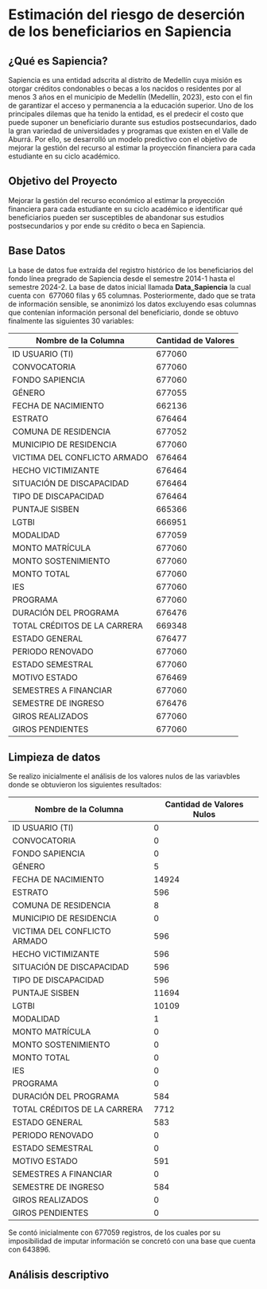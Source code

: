 # Estimación del riesgo de deserción de los beneficiarios en Sapiencia

## ¿Qué es Sapiencia?

Sapiencia es una entidad adscrita al distrito de Medellín cuya misión es otorgar créditos condonables o becas a los nacidos o residentes por al menos 3 años en el municipio de Medellín (Medellín, 2023), esto con el fin de garantizar el acceso y permanencia a la educación superior. Uno de los principales dilemas que ha tenido la entidad, es el predecir el costo que puede suponer un beneficiario durante sus estudios postsecundarios, dado la gran variedad de universidades y programas que existen en el Valle de Aburrá. Por ello, se desarrolló un modelo predictivo con el objetivo de mejorar la gestión del recurso al estimar la proyección financiera para cada estudiante en su ciclo académico.

## Objetivo del Proyecto

Mejorar la gestión del recurso económico al estimar la proyección financiera para cada estudiante en su ciclo académico e identificar qué beneficiarios pueden ser susceptibles de abandonar sus estudios postsecundarios y por ende su crédito o beca en Sapiencia.


## Base Datos

La base de datos fue extraída del registro histórico de los beneficiarios del fondo línea pregrado de Sapiencia desde el semestre 2014-1 hasta el semestre 2024-2. La base de datos inicial llamada __Data_Sapiencia__ la cual cuenta con  677060  filas y 65 columnas. Posteriormente, dado que se trata de información sensible, se anonimizó los datos excluyendo esas columnas que contenían información personal del beneficiario, donde se obtuvo finalmente las siguientes 30 variables:

| Nombre de la Columna           | Cantidad de Valores |
|--------------------------------|----------------------|
| ID USUARIO (TI)                | 677060              |
| CONVOCATORIA                   | 677060              |
| FONDO SAPIENCIA                | 677060              |
| GÉNERO                         | 677055              |
| FECHA DE NACIMIENTO            | 662136              |
| ESTRATO                        | 676464              |
| COMUNA DE RESIDENCIA           | 677052              |
| MUNICIPIO DE RESIDENCIA        | 677060              |
| VICTIMA DEL CONFLICTO ARMADO   | 676464              |
| HECHO VICTIMIZANTE             | 676464              |
| SITUACIÓN DE DISCAPACIDAD      | 676464              |
| TIPO DE DISCAPACIDAD           | 676464              |
| PUNTAJE SISBEN                 | 665366              |
| LGTBI                          | 666951              |
| MODALIDAD                      | 677059              |
| MONTO MATRÍCULA                | 677060              |
| MONTO SOSTENIMIENTO            | 677060              |
| MONTO TOTAL                    | 677060              |
| IES                            | 677060              |
| PROGRAMA                       | 677060              |
| DURACIÓN DEL PROGRAMA          | 676476              |
| TOTAL CRÉDITOS DE LA CARRERA   | 669348              |
| ESTADO GENERAL                 | 676477              |
| PERIODO RENOVADO               | 677060              |
| ESTADO SEMESTRAL               | 677060              |
| MOTIVO ESTADO                  | 676469              |
| SEMESTRES A FINANCIAR          | 677060              |
| SEMESTRE DE INGRESO            | 676476              |
| GIROS REALIZADOS               | 677060              |
| GIROS PENDIENTES               | 677060              |

## Limpieza de datos

Se realizo inicialmente el análisis de los valores nulos de las variavbles donde se obtuvieron los siguientes resultados:

| Nombre de la Columna           | Cantidad de Valores Nulos |
|--------------------------------|---------------------------|
| ID USUARIO (TI)                | 0                         |
| CONVOCATORIA                   | 0                         |
| FONDO SAPIENCIA                | 0                         |
| GÉNERO                         | 5                         |
| FECHA DE NACIMIENTO            | 14924                     |
| ESTRATO                        | 596                       |
| COMUNA DE RESIDENCIA           | 8                         |
| MUNICIPIO DE RESIDENCIA        | 0                         |
| VICTIMA DEL CONFLICTO ARMADO   | 596                       |
| HECHO VICTIMIZANTE             | 596                       |
| SITUACIÓN DE DISCAPACIDAD      | 596                       |
| TIPO DE DISCAPACIDAD           | 596                       |
| PUNTAJE SISBEN                 | 11694                     |
| LGTBI                          | 10109                     |
| MODALIDAD                      | 1                         |
| MONTO MATRÍCULA                | 0                         |
| MONTO SOSTENIMIENTO            | 0                         |
| MONTO TOTAL                    | 0                         |
| IES                            | 0                         |
| PROGRAMA                       | 0                         |
| DURACIÓN DEL PROGRAMA          | 584                       |
| TOTAL CRÉDITOS DE LA CARRERA   | 7712                      |
| ESTADO GENERAL                 | 583                       |
| PERIODO RENOVADO               | 0                         |
| ESTADO SEMESTRAL               | 0                         |
| MOTIVO ESTADO                  | 591                       |
| SEMESTRES A FINANCIAR          | 0                         |
| SEMESTRE DE INGRESO            | 584                       |
| GIROS REALIZADOS               | 0                         |
| GIROS PENDIENTES               | 0                         |

Se contó inicialmente con 677059 registros, de los cuales por su imposibilidad de imputar información se concretó con una base que cuenta con 643896. 

## Análisis descriptivo


